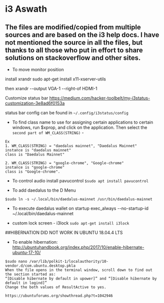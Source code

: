 # i3 Aswath
## The files are modified/copied from multiple sources and are based on the i3 help docs. I have not mentioned the source in all the files, but thanks to all those who put in effort to share solutions on stackoverflow and other sites.
* To move monitor position

install xrandr
sudo apt-get install x11-xserver-utils

then
xrandr --output VGA-1 --right-of HDMI-1


Customize status bar
https://medium.com/hacker-toolbelt/my-i3status-customization-3e8ad6f0153a

status bar config can be found in `~/.config/i3status/config`


* To find class name to use for assigning certain applications to certain windows, 
run $xprop, and click on the application.
Then select the `second part of WM_CLASS(STRING)` - 
```
Ex 
1. WM_CLASS(STRING) = "daedalus mainnet", "Daedalus Mainnet"
instance is "daedalus mainnet"
class is "Daedalus Mainnet"

2. WM_CLASS(STRING) = "google-chrome", "Google-chrome"
instance is "google-chrome"
class is "Google-chrome".
```

* To control audio install pavucontrol
```$sudo apt install pavucontrol```

* To add daedalus to the D Menu

```$sudo ln -s ~/.local/bin/daedalus-mainnet /usr/bin/daedalus-mainnet```

* To execute daedalus wallet on startup 
exec_always --no-startup-id ~/.local/bin/daedalus-mainnet

* custom lock screen - i3lock
```sudo apt-get install i3lock```

##HIBERNATION DID NOT WORK IN UBUNTU 18.04.4 LTS
* To enable hibernation: 
http://ubuntuhandbook.org/index.php/2017/10/enable-hibernate-ubuntu-17-10/
```
$sudo nano /var/lib/polkit-1/localauthority/10-vendor.d/com.ubuntu.desktop.pkla
When the file opens in the terminal window, scroll down to find out the section started as:
“[Disable hibernate by default in upower]” and “[Disable hibernate by default in logind]”
Change the both values of ResultActive to yes.

https://ubuntuforums.org/showthread.php?t=1042946
